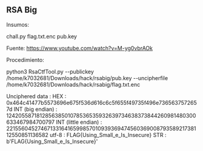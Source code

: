 ## RSA Big

Insumos:

chall.py
flag.txt.enc
pub.key

Fuente: https://www.youtube.com/watch?v=M-yg0vbrAOk

Procedimiento:

python3 RsaCtfTool.py --publickey /home/k7032681/Downloads/hack/rsabig/pub.key --uncipherfile /home/k7032681/Downloads/hack/rsabig/flag.txt.enc

Unciphered data :
HEX : 0x464c41477b5573696e675f536d616c6c5f655f49735f496e7365637572657d
INT (big endian) : 124205587181285638501078536535932639734638373844260981480300633467984700797
INT (little endian) : 221556045274671331641659985701093936947456036900879358921738112550851136582
utf-8 : FLAG{Using_Small_e_Is_Insecure}
STR : b'FLAG{Using_Small_e_Is_Insecure}'


